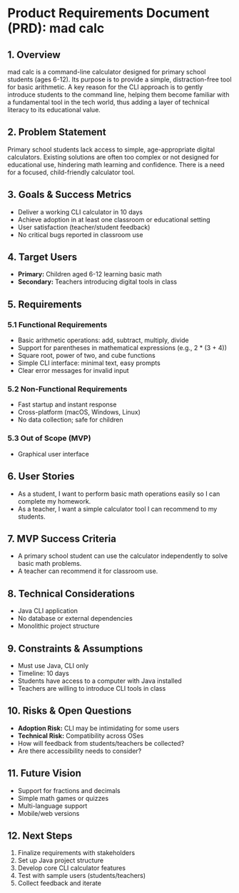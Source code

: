 # Product Requirements Document (PRD): mad calc

## 1. Overview

mad calc is a command-line calculator designed for primary school students (ages 6-12). Its purpose is to provide a simple, distraction-free tool for basic arithmetic. A key reason for the CLI approach is to gently introduce students to the command line, helping them become familiar with a fundamental tool in the tech world, thus adding a layer of technical literacy to its educational value.

## 2. Problem Statement

Primary school students lack access to simple, age-appropriate digital calculators. Existing solutions are often too complex or not designed for educational use, hindering math learning and confidence. There is a need for a focused, child-friendly calculator tool.

## 3. Goals & Success Metrics

- Deliver a working CLI calculator in 10 days
- Achieve adoption in at least one classroom or educational setting
- User satisfaction (teacher/student feedback)
- No critical bugs reported in classroom use

## 4. Target Users

- **Primary:** Children aged 6-12 learning basic math
- **Secondary:** Teachers introducing digital tools in class

## 5. Requirements

### 5.1 Functional Requirements

- Basic arithmetic operations: add, subtract, multiply, divide
- Support for parentheses in mathematical expressions (e.g., 2 * (3 + 4))
- Square root, power of two, and cube functions
- Simple CLI interface: minimal text, easy prompts
- Clear error messages for invalid input

### 5.2 Non-Functional Requirements

- Fast startup and instant response
- Cross-platform (macOS, Windows, Linux)
- No data collection; safe for children

### 5.3 Out of Scope (MVP)

- Graphical user interface

## 6. User Stories

- As a student, I want to perform basic math operations easily so I can complete my homework.
- As a teacher, I want a simple calculator tool I can recommend to my students.

## 7. MVP Success Criteria

- A primary school student can use the calculator independently to solve basic math problems.
- A teacher can recommend it for classroom use.

## 8. Technical Considerations

- Java CLI application
- No database or external dependencies
- Monolithic project structure

## 9. Constraints & Assumptions

- Must use Java, CLI only
- Timeline: 10 days
- Students have access to a computer with Java installed
- Teachers are willing to introduce CLI tools in class

## 10. Risks & Open Questions

- **Adoption Risk:** CLI may be intimidating for some users
- **Technical Risk:** Compatibility across OSes
- How will feedback from students/teachers be collected?
- Are there accessibility needs to consider?

## 11. Future Vision

- Support for fractions and decimals
- Simple math games or quizzes
- Multi-language support
- Mobile/web versions

## 12. Next Steps

1. Finalize requirements with stakeholders
2. Set up Java project structure
3. Develop core CLI calculator features
4. Test with sample users (students/teachers)
5. Collect feedback and iterate
